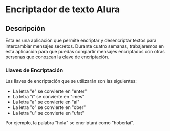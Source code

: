 # Encriptador de texto Alura

## Descripción
Esta es una aplicación que permite encriptar y desencriptar textos para intercambiar mensajes secretos. Durante cuatro semanas, trabajaremos en esta aplicación para que puedas compartir mensajes encriptados con otras personas que conozcan la clave de encriptación.

### Llaves de Encriptación
Las llaves de encriptación que se utilizarán son las siguientes:

- La letra "e" se convierte en "enter"
- La letra "i" se convierte en "imes"
- La letra "a" se convierte en "ai"
- La letra "o" se convierte en "ober"
- La letra "u" se convierte en "ufat"

Por ejemplo, la palabra "hola" se encriptará como "hoberlai".
